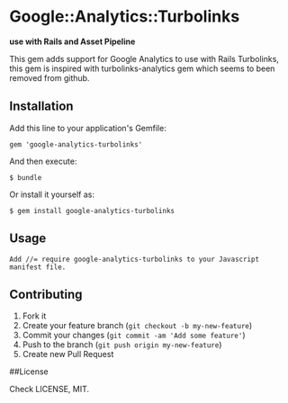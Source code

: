 # Google::Analytics::Turbolinks

**use with Rails and Asset Pipeline**

This gem adds support for Google Analytics to use with Rails Turbolinks, this gem is inspired with turbolinks-analytics gem which seems to been removed from github.

## Installation

Add this line to your application's Gemfile:

    gem 'google-analytics-turbolinks'

And then execute:

    $ bundle

Or install it yourself as:

    $ gem install google-analytics-turbolinks

## Usage

	Add //= require google-analytics-turbolinks to your Javascript manifest file.

## Contributing

1. Fork it
2. Create your feature branch (`git checkout -b my-new-feature`)
3. Commit your changes (`git commit -am 'Add some feature'`)
4. Push to the branch (`git push origin my-new-feature`)
5. Create new Pull Request

##License

Check LICENSE, MIT.